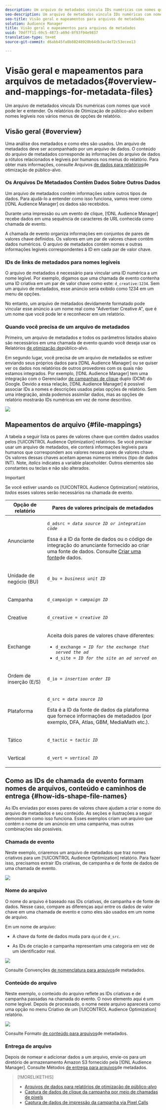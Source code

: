 ```yaml
---
description: Um arquivo de metadados vincula IDs numéricas com nomes que você pode ler e entender. Os relatórios de Otimização de público-alvo exibem nomes legíveis nos vários menus de opções de relatório.
seo-description: Um arquivo de metadados vincula IDs numéricas com nomes que você pode ler e entender. Os relatórios de Otimização de público-alvo exibem nomes legíveis nos vários menus de opções de relatório.
seo-title: Visão geral e mapeamentos para arquivos de metadados
solution: Audience Manager
title: Visão geral e mapeamentos para arquivos de metadados
uuid: 70df7f11-69c5-4873-a69d-8f93f94e9837
translation-type: tm+mt
source-git-commit: d6abb45fa8b88248920b64db3ac4e72c53ecee13

---
```



# Visão geral e mapeamentos para arquivos de metadados{#overview-and-mappings-for-metadata-files}

Um arquivo de metadados vincula IDs numéricas com nomes que você pode ler e entender. Os relatórios de Otimização de público-alvo exibem nomes legíveis nos vários menus de opções de relatório.

## Visão geral {#overview}

Uma análise dos metadados e como eles são usados. Um arquivo de metadados deve ser acompanhado por um arquivo de dados. O conteúdo do arquivo de metadados corresponde às informações do arquivo de dados a rótulos relacionados e legíveis por humanos nos menus do relatório. Para obter mais informações, consulte Arquivos [de dados para relatórios](../../../reporting/audience-optimization-reports/metadata-files-intro/datafiles-intro.md)de otimização de público-alvo.

### Os Arquivos De Metadados Contêm Dados Sobre Outros Dados

Um arquivo de metadados contém informações sobre outros tipos de dados. Para ajudá-lo a entender como isso funciona, vamos rever como [!DNL Audience Manager] os dados são recebidos.

Durante uma impressão ou um evento de clique, [!DNL Audience Manager] recebe dados em uma sequência de caracteres de URL conhecida como chamada *de* evento.

A chamada de evento organiza informações em conjuntos de pares de valores chave definidos. Os valores em um par de valores chave contêm dados numéricos. O arquivo de metadados contém nomes e outras informações legíveis correspondentes à ID em cada par de valor chave.

### IDs de links de metadados para nomes legíveis

O arquivo de metadados é necessário para vincular uma ID numérica a um nome legível. Por exemplo, digamos que uma chamada de evento contenha uma ID criativa em um par de valor chave como este: `d_creative:1234`. Sem um arquivo de metadados, esse anúncio seria exibido como 1234 em um menu de opções.

No entanto, um arquivo de metadados devidamente formatado pode vincular esse anúncio a um nome real como "Advertiser Creative A", que é um nome que você pode ler e reconhecer em um relatório.

### Quando você precisa de um arquivo de metadados

Primeiro, um arquivo de metadados e todos os parâmetros listados abaixo são necessários em uma chamada de evento quando você deseja usar os Relatórios [de otimização de](../../../reporting/audience-optimization-reports/audience-optimization-reports.md)público-alvo.

Em segundo lugar, você precisa de um arquivo de metadados se estiver enviando seus próprios dados para [!DNL Audience Manager] ou se quiser ver os dados nos relatórios de outros provedores com os quais não estamos integrados. Por exemplo, [!DNL Audience Manager] tem uma integração com o Gerenciador [de campanhas de clique](../../../reporting/audience-optimization-reports/aor-advertisers/import-dcm.md) duplo (DCM) do Google. Devido a essa relação, [!DNL Audience Manager] é possível associar IDs a nomes e descrições usados pelas opções de relatório. Sem uma integração, ainda podemos assimilar dados, mas as opções de relatório mostrarão IDs numéricas em vez de nome descritivo.

![](assets/metadata_menu.png)

## Mapeamentos de arquivo {#file-mappings}

A tabela a seguir lista os pares de valores chave que contêm dados usados pelos [!UICONTROL Audience Optimization] relatórios. Se você precisar usar um arquivo de metadados, ele conterá informações legíveis para humanos que correspondem aos valores nesses pares de valores chave. Os valores dessas chaves aceitam apenas números inteiros (tipo de dados INT). Note, *italics* indicates a variable placeholder. Outros elementos são constantes ou teclas e não são alterados.

>[!IMPORTANT]
>
>Se você estiver usando os [!UICONTROL Audience Optimization] relatórios, *todos* esses valores serão necessários na chamada de evento.

<table id="table_B2C8C493080E449CA71C4EF07D9476BD"> 
 <thead> 
  <tr> 
   <th colname="col1" class="entry"> Opção de relatório </th> 
   <th colname="col2" class="entry"> Pares de valores principais de metadados </th> 
  </tr> 
 </thead>
 <tbody> 
  <tr> 
   <td colname="col1"> <p>Anunciante </p> </td> 
   <td colname="col2"> <p> <code>d_adsrc = <i>data source ID or integration code</i></code> </p> <p>Essa é a ID da fonte de dados ou o código de integração do anunciante fornecido ao criar uma fonte de dados. Consulte <a href="../../../features/manage-datasources.md#create-data-source"> Criar uma fonte</a>de dados. </p> </td> 
  </tr> 
  <tr> 
   <td colname="col1"> <p>Unidade de negócio (BU) </p> </td> 
   <td colname="col2"> <p> <code>d_bu = <i>business unit ID</i></code> </p> </td> 
  </tr> 
  <tr> 
   <td colname="col1"> <p>Campanha </p> </td> 
   <td colname="col2"> <p> <code>d_campaign = <i>campaign ID</i></code> </p> </td> 
  </tr> 
  <tr> 
   <td colname="col1"> <p>Creative </p> </td> 
   <td colname="col2"> <p> <code>d_creative = <i>creative ID</i></code> </p> </td> 
  </tr> 
  <tr> 
   <td colname="col1"> <p>Exchange </p> </td> 
   <td colname="col2"> <p>Aceita dois pares de valores chave diferentes: </p> 
    <ul id="ul_3B3B751A8A134096B0912E81A0983B9D"> 
     <li id="li_57BAC45A7B274AB695945E174A4D8A35"> <code>d_exchange = <i>ID for the exchange that served the ad</i></code> </li> 
     <li id="li_CCDF00DE59D3451C8EF590DD3E1A806D"> <code>d_site = <i>ID for the site an ad served on</i></code> </li> 
    </ul> </td> 
  </tr> 
  <tr> 
   <td colname="col1"> <p>Ordem de inserção (E/S) </p> </td> 
   <td colname="col2"> <p> <code>d_io = <i>insertion order ID</i></code> </p> </td> 
  </tr> 
  <tr> 
   <td colname="col1"> <p>Plataforma </p> </td> 
   <td colname="col2"> <p> <code>d_src = <i>data source ID</i></code> </p> <p>Esta é a ID da fonte <a href="../../../features/datasources-list-and-settings.md#data-sources-list-and-settings"></a> de dados da plataforma que fornece informações de metadados (por exemplo, DFA, Atlas, GBM, MediaMath etc.). </p> </td> 
  </tr> 
  <tr> 
   <td colname="col1"> <p>Tático </p> </td> 
   <td colname="col2"> <p> <code>d_tactic = <i>tactic ID</i></code> </p> </td> 
  </tr> 
  <tr> 
   <td colname="col1"> <p>Vertical </p> </td> 
   <td colname="col2"> <p> <code>d_vert = <i>vertical ID</i></code> </p> </td> 
  </tr> 
 </tbody> 
</table>

## Como as IDs de chamada de evento formam nomes de arquivos, conteúdo e caminhos de entrega {#how-ids-shape-file-names}

As IDs enviadas por esses pares de valores chave ajudam a criar o nome do arquivo de metadados e seu conteúdo. As seções e ilustrações a seguir demonstram como isso funciona. Esses exemplos criam um arquivo que contém o nome de um anúncio em uma campanha, mas outras combinações são possíveis.

### Chamada de evento

Neste exemplo, criaremos um arquivo de metadados que traz nomes criativos para um [!UICONTROL Audience Optimization] relatório. Para fazer isso, precisamos extrair IDs criativas, de campanha e de fonte de dados de uma chamada de evento.

![](assets/metadata_file_event.png)

### Nome do arquivo

O nome do arquivo é baseado nas IDs criativas, de campanha e de fonte de dados. Nesse caso, compare as diferenças aqui entre os dados de valor chave em uma chamada de evento e como eles são usados em um nome de arquivo.

Em um nome de arquivo:

* A chave da fonte de dados muda para `dpid` de `d_src`.

* As IDs de criação e campanha representam uma categoria em vez de um identificador real.

![](assets/metadata_file_name.png)

Consulte Convenções [de nomenclatura para arquivos](../../../reporting/audience-optimization-reports/metadata-files-intro/metadata-file-names.md)de metadados.

### Conteúdo do arquivo

Neste exemplo, o conteúdo do arquivo reflete as IDs criativas e de campanha passadas na chamada do evento. O novo elemento aqui é um nome legível. Depois de processado, o nome neste arquivo aparecerá como uma opção no menu Criativo de um [!UICONTROL Audience Optimization] relatório.

![](assets/metadata_file_contents.png)

Consulte Formato [de conteúdo para arquivos](../../../reporting/audience-optimization-reports/metadata-files-intro/metadata-file-contents.md)de metadados.

### Entrega de arquivo

Depois de nomear e adicionar dados a um arquivo, envie-os para um diretório de armazenamento Amazon S3 fornecido pela [!DNL Audience Manager]. Consulte Métodos [de entrega para arquivos](../../../reporting/audience-optimization-reports/metadata-files-intro/metadata-delivery-methods.md)de metadados.

>[!MORELIKETHIS]
>
>* [Arquivos de dados para relatórios de otimização de público-alvo](../../../reporting/audience-optimization-reports/metadata-files-intro/datafiles-intro.md)
>* [Captura de dados de clique da campanha por meio de chamadas de pixels](../../../integration/media-data-integration/click-data-pixels.md)
>* [Captura de dados de impressão da campanha via Pixel Calls](../../../integration/media-data-integration/impression-data-pixels.md)


